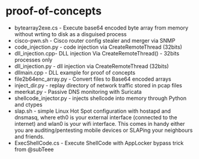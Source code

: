 # proof-of-concepts

* bytearray2exe.cs - Execute base64 encoded byte array from memory without wrting to disk as a disguised process
* cisco-pwn.sh - Cisco router config stealer and merger via SNMP
* code_injection.py - code injection via CreateRemoteThread (32bits)
* dll_injection.cpp- DLL injection Via CreateRemoteThread() - 32bits processes only
* dll_injection.py - dll injection via CreateRemoteThread (32bits)
* dllmain.cpp - DLL example for proof of concepts
* file2b64enc_array.py - Convert files to Base64 encoded arrays
* inject_dir.py - replay directory of network traffic stored in pcap files
* meerkat.py - Passive DNS monitoring with Suricata
* shellcode_injector.py - injects shellcode into memory through Python and ctypes
* slap.sh - simple Linux Hot Spot configuration with hostapd and dnsmasq, where eth0 is your external interface (connected to the internet) and wlan0 is your wifi interface. This comes in handy either you are auditing/pentesting mobile devices or SLAPing your neighbours and friends.
* ExecShellCode.cs - Execute ShellCode with AppLocker bypass trick from @subTeee
